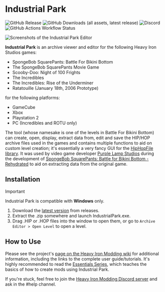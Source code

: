# Industrial Park
![GitHub Release](https://img.shields.io/github/v/release/IgorSeabra4/IndustrialPark)  ![GitHub Downloads (all assets, latest release)](https://img.shields.io/github/downloads/IgorSeabra4/IndustrialPark/latest/total) ![Discord](https://img.shields.io/discord/446321271635050506?logo=discord&logoColor=white) ![GitHub Actions Workflow Status](https://img.shields.io/github/actions/workflow/status/IgorSeabra4/IndustrialPark/build.yml)

![Screenshots of the Industrial Park Editor](https://github.com/igorseabra4/IndustrialPark/assets/12785991/6c3e7981-b69b-4e56-b081-243d30a4cd54)

**Industrial Park** is an archive viewer and editor for the following Heavy Iron Studios games:

* SpongeBob SquarePants: Battle For Bikini Bottom
* The SpongeBob SquarePants Movie Game
* Scooby-Doo: Night of 100 Frights
* The Incredibles
* The Incredibles: Rise of the Underminer
* Ratatouille (January 18th, 2006 Prototype)

for the following platforms:

* GameCube
* Xbox
* Playstation 2
* PC (Incredibles and ROTU only)

The tool (whose namesake is one of the levels in Battle For Bikini Bottom) can create, open, display, extract data from, edit and save the HIP/HOP archive files used in the games and contains multiple functions to aid on custom level creation; it's essentially a very fancy GUI for the [HipHopFile library](https://github.com/igorseabra4/HipHopTool). It was used by video game developer [Purple Lamp Studios](https://www.purplelamp.com/) during the development of [SpongeBob SquarePants: Battle for Bikini Bottom - Rehydrated](https://www.purplelamp.com/projects/spongebob-squarepants-rehydrated/) to aid on extracting data from the original game.

## Installation
> [!IMPORTANT]
> Industrial Park is compatible with **Windows** only.

1. Download the [latest version](https://github.com/igorseabra4/IndustrialPark/releases/latest) from releases.
2. Extract the .zip somewhere and launch IndustrialPark.exe.
3. Drag .HIP or .HOP files into the window to open them, or go to `Archive Editor > Open Level` to open a level.

## How to Use
Please see the project's [page on the Heavy Iron Modding wiki](https://heavyironmodding.org/wiki/Industrial_Park_(level_editor)) for additional information, including the links to the complete user guide/tutorials. It's highly recommended to read the [Essentials Series](https://heavyironmodding.org/wiki/Essentials_Series), which teaches the basics of how to create mods using Industrial Park.

If you're stuck, feel free to join the [Heavy Iron Modding Discord server](https://discord.gg/9eAE6UB) and ask in the #help channel.
